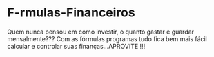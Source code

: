 # F-rmulas-Financeiros
Quem nunca pensou em como investir, o quanto gastar e guardar mensalmente??? Com as fórmulas programas tudo fica bem mais fácil calcular e controlar suas finanças...APROVITE !!! 
